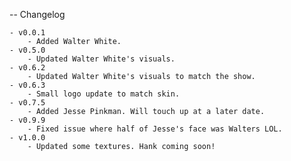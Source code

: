   -- Changelog

	- v0.0.1
		- Added Walter White.
	- v0.5.0
		- Updated Walter White's visuals.
	- v0.6.2
		- Updated Walter White's visuals to match the show.	
	- v0.6.3
		- Small logo update to match skin.
	- v0.7.5
		- Added Jesse Pinkman. Will touch up at a later date.
	- v0.9.9
		- Fixed issue where half of Jesse's face was Walters LOL.	
	- v1.0.0
		- Updated some textures. Hank coming soon!		
 		
 
